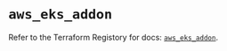 # `aws_eks_addon`

Refer to the Terraform Registory for docs: [`aws_eks_addon`](https://registry.terraform.io/providers/hashicorp/aws/5.11.0/docs/resources/eks_addon).

